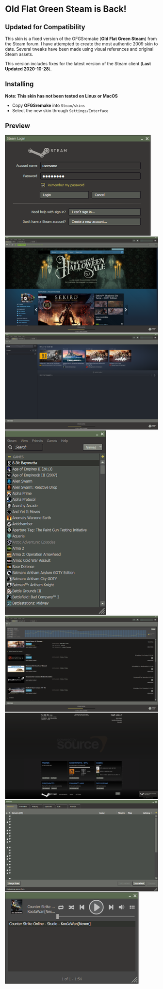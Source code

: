 # Old Flat Green Steam is Back!

Updated for Compatibility
-

This skin is a fixed version of the OFGSremake (**Old Flat Green Steam**) from the Steam forum. I have attempted to create the most authentic 2009 skin to date. Several tweaks have been made using visual references and original Steam assets.

This version includes fixes for the latest version of the Steam client (**Last Updated 2020-10-28**).

Installing
-

**Note: This skin has not been tested on Linux or MacOS**

* Copy **OFGSremake** into `Steam/skins`
* Select the new skin through `Settings/Interface`

Preview
-
![Login](media/OFGS_Login.png)
![Store](media/OFGS_Store.png)
![Library](media/OFGS_Library.png)
![Small Mode](media/OFGS_SmallMode.png)
![Downloads](media/OFGS_Downloads.png)
![Overlay](media/OFGS_Overlay.png)
![Servers](media/OFGS_Servers.png)
![Music Player](media/OFGS_MusicPlayer.png)
